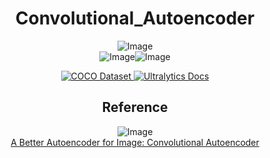 <h1 align="center">Convolutional_Autoencoder</h1>

<div align="center">
    <img src="https://github.com/user-attachments/assets/b2184178-1082-4c81-b2c9-334141162111" alt="Image" />
</div>

<div align="center">
    <div style="display: flex; justify-content: center; align-items: center;">
        <img src="https://github.com/user-attachments/assets/b04f9d41-9a46-4fb8-9ff8-b440df92ac3e" alt="Image" style="max-width: 45%; height: auto;" />
        <img src="https://github.com/user-attachments/assets/a9cd97a1-04f9-4ee3-a4a8-ea773aac9c18" alt="Image" style="max-width: 45%; height: auto;" />
    </div>
</div>

<p align="center">
  <a href="https://cocodataset.org/#home">
    <img src="https://img.shields.io/badge/COCO%20Dataset-Visit%20Website-brightgreen" alt="COCO Dataset">
  </a>
  <a href="https://docs.ultralytics.com/ko">
    <img src="https://img.shields.io/badge/Ultralytics%20Docs-Visit%20Website-blue" alt="Ultralytics Docs">
  </a>
</p>



<div align="center">
    
## Reference

</div>

<div align="center">
    <img src="https://github.com/user-attachments/assets/8345c410-441b-475b-a7a8-f12356ac4a3f" alt="Image" />
</div>

<div align="center">
    <a href="https://github.com/GyuHyeong-Kim/Convolutional_Autoencoder/blob/main/PDF/A%20Better%20Autoencoder%20for%20Image%20Convolutional%20Autoencoder.pdf" target="_blank">A Better Autoencoder for Image: Convolutional Autoencoder</a>
</div>
